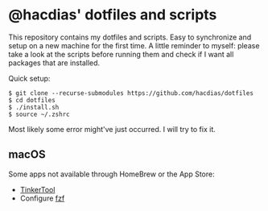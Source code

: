 # @hacdias' dotfiles and scripts

This repository contains my dotfiles and scripts. Easy to synchronize and setup on a new machine for the first time. A little reminder to myself: please take a look at the scripts before running them and check if I want all packages that are installed.

Quick setup:

```shell
$ git clone --recurse-submodules https://github.com/hacdias/dotfiles
$ cd dotfiles
$ ./install.sh
$ source ~/.zshrc
```

Most likely some error might've just occurred. I will try to fix it.

## macOS

Some apps not available through HomeBrew or the App Store:

- [TinkerTool](https://www.bresink.com/osx/0TinkerTool/download.php)
- Configure [fzf](https://github.com/junegunn/fzf#using-homebrew)
